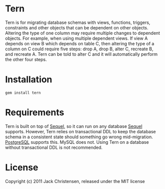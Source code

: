 Tern
====

Tern is for migrating database schemas with views, functions, triggers,
constraints and other objects that can be dependent on other objects. Altering
the type of one column may require multiple changes to dependent objects. For
example, when using multiple dependent views. If view A depends on view B which
depends on table C, then altering the type of a column on C could require
five steps: drop A, drop B, alter C, recreate B, and recreate A. Tern can
be told to alter C and it will automatically perform the other four steps.

Installation
============

    gem install tern

Requirements
============

Tern is built on top of [Sequel][1], so it can run on any database
[Sequel][1] supports. However, Tern relies on transactional DDL to keep the
database schema in a consistent state should something go wrong mid-migration.
[PostgreSQL][2] supports this. MySQL does not. Using Tern on a database
without transactional DDL is not recommended.

License
=======

Copyright (c) 2011 Jack Christensen, released under the MIT license

[1]: http://sequel.rubyforge.org/
[2]: http://www.postgresql.org/
